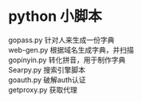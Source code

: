 # python 小脚本

  gopass.py     针对人来生成一份字典                  
  web-gen.py    根据域名生成字典，并扫描             
  gopinyin.py   转化拼音，用于制作字典               
  Searpy.py     搜索引擎脚本                           
  goauth.py     破解auth认证                           
  getproxy.py   获取代理                               
                                                                   
